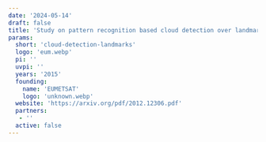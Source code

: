 ```yaml
---
date: '2024-05-14'
draft: false
title: 'Study on pattern recognition based cloud detection over landmarks'
params:
  short: 'cloud-detection-landmarks'
  logo: 'eum.webp'
  pi: ''
  uvpi: ''
  years: '2015'
  founding: 
    name: 'EUMETSAT'
    logo: 'unknown.webp'
  website: 'https://arxiv.org/pdf/2012.12306.pdf'
  partners: 
   - '' 
  active: false
---
```

